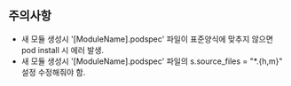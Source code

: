 ## 주의사항
- 새 모듈 생성시 '[ModuleName].podspec' 파일이 표준양식에 맞추지 않으면 pod install 시 에러 발생.
- 새 모듈 생성시 '[ModuleName].podspec' 파일의 s.source_files  = "*.{h,m}" 설정 수정해줘야 함.

